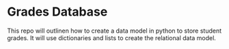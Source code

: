 # Grades Database

This repo will outlinen how to create a data model in python to store student grades. It will use dictionaries and lists to create the relational data model. 
